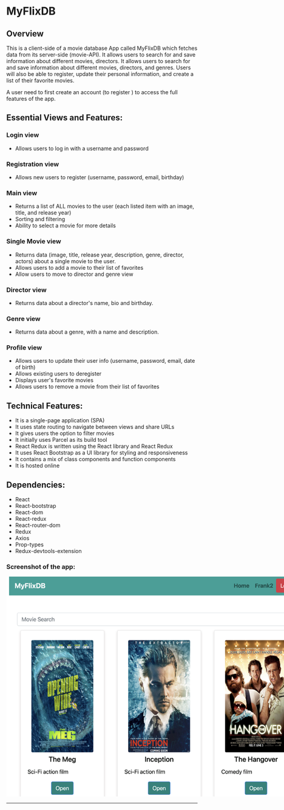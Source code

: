 # MyFlixDB

## Overview

This is a client-side of a movie database App called MyFlixDB which fetches data from its server-side
(movie-API). It allows users to search for and save information about different movies, directors. It allows users to search for and save information about different movies, directors,
and genres. Users will also be able to register, update their personal information, and create a list of
their favorite movies.

A user need to first create an account (to register ) to access the full features of the app.

## Essential Views and Features:

### Login view

- Allows users to log in with a username and password

### Registration view

- Allows new users to register (username, password, email, birthday)

### Main view

- Returns a list of ALL movies to the user (each listed item with an image, title, and release year)
- Sorting and filtering
- Ability to select a movie for more details

### Single Movie view

- Returns data (image, title, release year, description, genre, director, actors) about a single movie to the user.
- Allows users to add a movie to their list of favorites
- Allow users to move to director and genre view

### Director view

- Returns data about a director's name, bio and birthday.

### Genre view

- Returns data about a genre, with a name and description.

### Profile view

- Allows users to update their user info (username, password, email, date of birth)
- Allows existing users to deregister
- Displays user's favorite movies
- Allows users to remove a movie from their list of favorites

## Technical Features:

- It is a single-page application (SPA)
- It uses state routing to navigate between views and share URLs
- It gives users the option to filter movies
- It initially uses Parcel as its build tool
- React Redux is written using the React library and React Redux
- It uses React Bootstrap as a UI library for styling and responsiveness
- It contains a mix of class components and function components
- It is hosted online

## Dependencies:

- React
- React-bootstrap
- React-dom
- React-redux
- React-router-dom
- Redux
- Axios
- Prop-types
- Redux-devtools-extension

### Screenshot of the app:

  <img src="/img/myflixdb.png" alt="Alt text" style="display: inline-block; margin: 0 auto; max-width: 800px">

---
